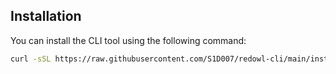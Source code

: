 ## Installation

You can install the CLI tool using the following command:

```sh
curl -sSL https://raw.githubusercontent.com/S1D007/redowl-cli/main/install.sh | bash
